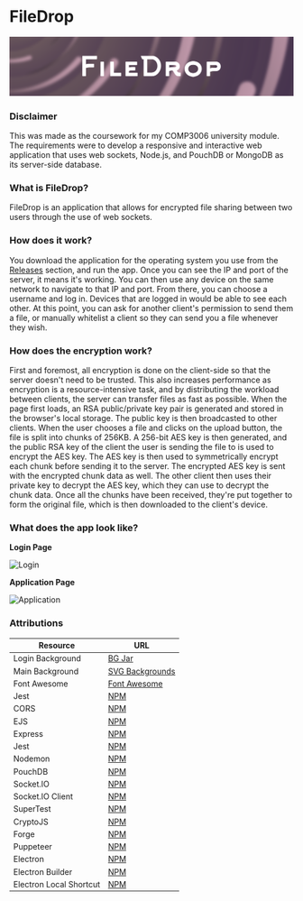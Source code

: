 # FileDrop

![Banner](./src/assets/img/Banner.png)

### Disclaimer

This was made as the coursework for my COMP3006 university module. The requirements were to develop a responsive and interactive web application that uses web sockets, Node.js, and PouchDB or MongoDB as its server-side database.

### What is FileDrop?

FileDrop is an application that allows for encrypted file sharing between two users through the use of web sockets.

### How does it work?

You download the application for the operating system you use from the [Releases](https://github.com/Xtrendence/FileDrop/releases) section, and run the app. Once you can see the IP and port of the server, it means it's working. You can then use any device on the same network to navigate to that IP and port. From there, you can choose a username and log in. Devices that are logged in would be able to see each other. At this point, you can ask for another client's permission to send them a file, or manually whitelist a client so they can send you a file whenever they wish.

### How does the encryption work?

First and foremost, all encryption is done on the client-side so that the server doesn't need to be trusted. This also increases performance as encryption is a resource-intensive task, and by distributing the workload between clients, the server can transfer files as fast as possible. When the page first loads, an RSA public/private key pair is generated and stored in the browser's local storage. The public key is then broadcasted to other clients. When the user chooses a file and clicks on the upload button, the file is split into chunks of 256KB. A 256-bit AES key is then generated, and the public RSA key of the client the user is sending the file to is used to encrypt the AES key. The AES key is then used to symmetrically encrypt each chunk before sending it to the server. The encrypted AES key is sent with the encrypted chunk data as well. The other client then uses their private key to decrypt the AES key, which they can use to decrypt the chunk data. Once all the chunks have been received, they're put together to form the original file, which is then downloaded to the client's device.

### What does the app look like?

**Login Page**

![Login](https://i.imgur.com/ttK0u1m.png)

**Application Page**

![Application](https://i.imgur.com/7KbrnGv.png)

### Attributions

|Resource                     |URL                                                         |
|-----------------------------|------------------------------------------------------------|
|Login Background             |[BG Jar](https://bgjar.com/)                                |
|Main Background              |[SVG Backgrounds](https://www.svgbackgrounds.com/)          |
|Font Awesome                 |[Font Awesome](https://www.fontawesome.com/)                |
|Jest                         |[NPM](https://www.npmjs.com/package/jest)                   |
|CORS                         |[NPM](https://www.npmjs.com/package/cors)                   |
|EJS                          |[NPM](https://www.npmjs.com/package/ejs)                    |
|Express                      |[NPM](https://www.npmjs.com/package/express)                |
|Jest                         |[NPM](https://www.npmjs.com/package/jest)                   |
|Nodemon                      |[NPM](https://www.npmjs.com/package/nodemon)                |
|PouchDB                      |[NPM](https://www.npmjs.com/package/pouchdb)                |
|<span>Socket.IO</span>       |[NPM](https://www.npmjs.com/package/socket.io)              |
|<span>Socket.IO Client</span>|[NPM](https://www.npmjs.com/package/socket.io-client)       |
|SuperTest                    |[NPM](https://www.npmjs.com/package/supertest)              |
|CryptoJS                     |[NPM](https://www.npmjs.com/package/crypto-js)              |
|Forge                        |[NPM](https://www.npmjs.com/package/forge)                  |
|Puppeteer                    |[NPM](https://www.npmjs.com/package/puppeteer)              |
|Electron                     |[NPM](https://www.npmjs.com/package/electron)               |
|Electron Builder             |[NPM](https://www.npmjs.com/package/electron-builder)       |
|Electron Local Shortcut      |[NPM](https://www.npmjs.com/package/electron-localshortcut) |
